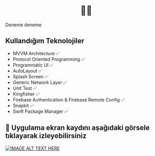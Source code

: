 <h1 align=center> 🛫🏩 </h1> 

Deneme deneme
## Kullandığım Teknolojiler
+ MVVM Architecture ✅
+ Protocol Oriented Programming ✅
+ Programmatic UI ✅
+ AutoLayout ✅
+ Splash Screen ✅
+ Generic Network Layer ✅
+ Unit Test ✅
+ Kingfisher ✅ 
+ Firebase Authentication & Firebase Remote Config ✅
+ Snapkit ✅
+ Swift Package Manager ✅

## :movie_camera: Uygulama ekran kaydını aşağıdaki görsele tıklayarak izleyebilirsiniz
[![IMAGE ALT TEXT HERE](https://i9.ytimg.com/vi/5G4FkjWRqMg/mqdefault.jpg?v=66fd19b2&sqp=COjG6LkG&rs=AOn4CLBZw0T-h52uPlOP5YDJskX6i9ahHg)](https://youtu.be/5G4FkjWRqMg)

